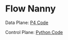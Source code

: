 # Flow Nanny

Data Plane: [P4 Code](src/basic.p4)

Control Plane: [Python Code](src/controller.py)

